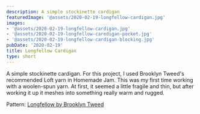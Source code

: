 ```yaml
---
description: A simple stockinette cardigan
featuredImage: '@assets/2020-02-19-longfellow-cardigan.jpg'
images:
- '@assets/2020-02-19-longfellow-cardigan.jpg'
- '@assets/2020-02-19-longfellow-caredigan-pocket.jpg'
- '@assets/2020-02-19-longfellow-cardigan-blocking.jpg'
pubDate: '2020-02-19'
title: Longfellow Cardigan
type: short
---
```

A simple stockinette cardigan. For this project, I used Brooklyn Tweed's recommended Loft yarn in Homemade Jam. This was my first time working with a woolen-spun yarn. At first, it seemed a little fragile and thin, but after working it up it meshes into something really warm and rugged.

Pattern: [Longfellow by Brooklyn Tweed](https://brooklyntweed.com/products/longfellow)